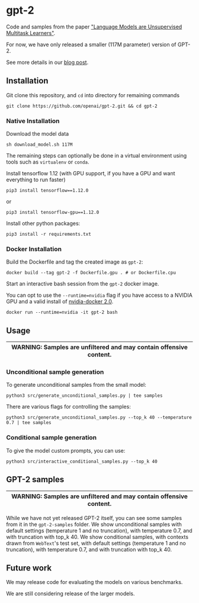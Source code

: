 # gpt-2

Code and samples from the paper ["Language Models are Unsupervised Multitask Learners"](https://d4mucfpksywv.cloudfront.net/better-language-models/language-models.pdf).

For now, we have only released a smaller (117M parameter) version of GPT-2.

See more details in our [blog post](https://blog.openai.com/better-language-models/).

## Installation

Git clone this repository, and `cd` into directory for remaining commands
```
git clone https://github.com/openai/gpt-2.git && cd gpt-2
```

### Native Installation

Download the model data
```
sh download_model.sh 117M
```

The remaining steps can optionally be done in a virtual environment using tools such as `virtualenv` or `conda`.

Install tensorflow 1.12 (with GPU support, if you have a GPU and want everything to run faster)
```
pip3 install tensorflow==1.12.0
```
or
```
pip3 install tensorflow-gpu==1.12.0
```

Install other python packages:
```
pip3 install -r requirements.txt
```

### Docker Installation

Build the Dockerfile and tag the created image as `gpt-2`:
```
docker build --tag gpt-2 -f Dockerfile.gpu . # or Dockerfile.cpu
```

Start an interactive bash session from the `gpt-2` docker image.

You can opt to use the `--runtime=nvidia` flag if you have access to a NVIDIA GPU
and a valid install of [nvidia-docker 2.0](https://github.com/nvidia/nvidia-docker/wiki/Installation-(version-2.0)).
```
docker run --runtime=nvidia -it gpt-2 bash
```

## Usage

| WARNING: Samples are unfiltered and may contain offensive content. |
| --- |

### Unconditional sample generation

To generate unconditional samples from the small model:
```
python3 src/generate_unconditional_samples.py | tee samples
```
There are various flags for controlling the samples:
```
python3 src/generate_unconditional_samples.py --top_k 40 --temperature 0.7 | tee samples
```

### Conditional sample generation

To give the model custom prompts, you can use:
```
python3 src/interactive_conditional_samples.py --top_k 40
```

## GPT-2 samples

| WARNING: Samples are unfiltered and may contain offensive content. |
| --- |

While we have not yet released GPT-2 itself, you can see some samples from it in the `gpt-2-samples` folder.
We show unconditional samples with default settings (temperature 1 and no truncation), with temperature 0.7, and with truncation with top_k 40.
We show conditional samples, with contexts drawn from `WebText`'s test set, with default settings (temperature 1 and no truncation), with temperature 0.7, and with truncation with top_k 40.

## Future work

We may release code for evaluating the models on various benchmarks.

We are still considering release of the larger models.
